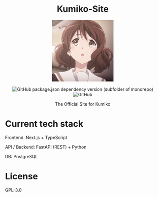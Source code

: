 <div align="center">

# Kumiko-Site

<img src="https://raw.githubusercontent.com/No767/Kumiko/dev/assets/kumiko.jpg" width=200 height=200>

<br>

![GitHub package.json dependency version (subfolder of monorepo)](https://img.shields.io/github/package-json/dependency-version/No767/Kumiko-Site/next?filename=kumiko-next%2Fpackage.json&label=Next.js&logo=nextdotjs) ![GitHub](https://img.shields.io/github/license/No767/Kumiko-Site?label=License&logo=github)

The Official Site for Kumiko


<div align="left">

# Current tech stack

Frontend: Next.js + TypeScript

API / Backend: FastAPI (REST) + Python 

DB: PostgreSQL

# License

GPL-3.0

